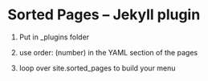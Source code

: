 Sorted Pages – Jekyll plugin
=====

1. Put in _plugins folder

2. use order: (number) in the YAML section of the pages

3. loop over site.sorted_pages to build your menu
